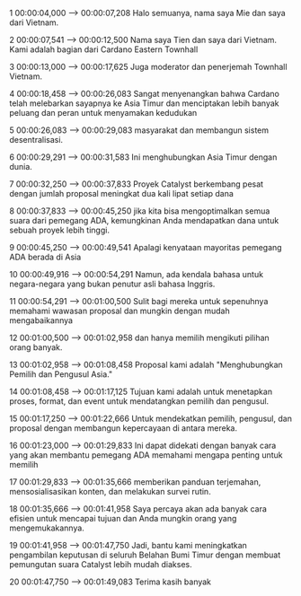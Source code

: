 1
00:00:04,000 --> 00:00:07,208 Halo semuanya, nama saya Mie dan saya dari Vietnam.

2
00:00:07,541 --> 00:00:12,500 Nama saya Tien dan saya dari Vietnam. Kami adalah bagian dari Cardano Eastern Townhall

3
00:00:13,000 --> 00:00:17,625 Juga moderator dan penerjemah Townhall Vietnam.

4
00:00:18,458 --> 00:00:26,083 Sangat menyenangkan bahwa Cardano telah melebarkan sayapnya ke Asia Timur dan menciptakan lebih banyak peluang dan peran untuk menyamakan kedudukan

5
00:00:26,083 --> 00:00:29,083 masyarakat dan membangun sistem desentralisasi.

6
00:00:29,291 --> 00:00:31,583 Ini menghubungkan Asia Timur dengan dunia.

7
00:00:32,250 --> 00:00:37,833 Proyek Catalyst berkembang pesat dengan jumlah proposal meningkat dua kali lipat setiap dana

8
00:00:37,833 --> 00:00:45,250 jika kita bisa mengoptimalkan semua suara dari pemegang ADA, kemungkinan Anda mendapatkan dana untuk sebuah proyek lebih tinggi.

9
00:00:45,250 --> 00:00:49,541 Apalagi kenyataan mayoritas pemegang ADA berada di Asia

10
00:00:49,916 --> 00:00:54,291 Namun, ada kendala bahasa untuk negara-negara yang bukan penutur asli bahasa Inggris.

11
00:00:54,291 --> 00:01:00,500 Sulit bagi mereka untuk sepenuhnya memahami wawasan proposal dan mungkin dengan mudah mengabaikannya

12
00:01:00,500 --> 00:01:02,958 dan hanya memilih mengikuti pilihan orang banyak.

13
00:01:02,958 --> 00:01:08,458 Proposal kami adalah "Menghubungkan Pemilih dan Pengusul Asia."

14
00:01:08,458 --> 00:01:17,125 Tujuan kami adalah untuk menetapkan proses, format, dan event untuk mendatangkan pemilih dan pengusul.

15
00:01:17,250 --> 00:01:22,666 Untuk mendekatkan pemilih, pengusul, dan proposal dengan membangun kepercayaan di antara mereka.

16
00:01:23,000 --> 00:01:29,833 Ini dapat didekati dengan banyak cara yang akan membantu pemegang ADA memahami mengapa penting untuk memilih

17
00:01:29,833 --> 00:01:35,666 memberikan panduan terjemahan, mensosialisasikan konten, dan melakukan survei rutin.

18
00:01:35,666 --> 00:01:41,958 Saya percaya akan ada banyak cara efisien untuk mencapai tujuan dan Anda mungkin orang yang mengemukakannya.

19
00:01:41,958 --> 00:01:47,750 Jadi, bantu kami meningkatkan pengambilan keputusan di seluruh Belahan Bumi Timur dengan membuat pemungutan suara Catalyst lebih mudah diakses.

20
00:01:47,750 --> 00:01:49,083 Terima kasih banyak
